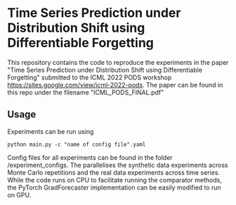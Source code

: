 # Time Series Prediction under Distribution Shift using Differentiable Forgetting
This repository contains the code to reproduce the experiments in the paper "Time Series Prediction under Distribution 
Shift using Differentiable Forgetting" submitted to the 
ICML 2022 PODS workshop https://sites.google.com/view/icml-2022-pods.
The paper can be found in this repo under the filename "ICML_PODS_FINAL.pdf"

## Usage
Experiments can be run using

    python main.py -c "name of config file".yaml


Config files for all experiments can be found in the folder /experiment_configs.
The parallelises the synthetic data experiments across Monte Carlo repetitions and the real data experiments across time series.
While the code runs on CPU to facilitate running the comparator methods, the PyTorch GradForecaster implementation can be easily modified to run on GPU.
